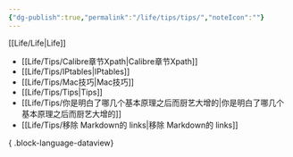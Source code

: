 ```yaml
---
{"dg-publish":true,"permalink":"/life/tips/tips/","noteIcon":""}
---
```


[[Life/Life\|Life]]

- [[Life/Tips/Calibre章节Xpath\|Calibre章节Xpath]]
- [[Life/Tips/IPtables\|IPtables]]
- [[Life/Tips/Mac技巧\|Mac技巧]]
- [[Life/Tips/Tips\|Tips]]
- [[Life/Tips/你是明白了哪几个基本原理之后而厨艺大增的\|你是明白了哪几个基本原理之后而厨艺大增的]]
- [[Life/Tips/移除 Markdown的 links\|移除 Markdown的 links]]

{ .block-language-dataview}
